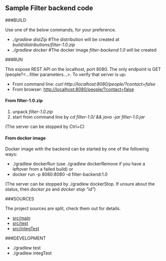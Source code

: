## Sample Filter backend code

###BUILD

Use one of the below commands, for your preference.

* *./gradlew distZip* #The distribution will be created at *build/distributions/filter-1.0.zip*
* *./gradlew docker* #The docker image *filter-backend:1.0* will be created

###RUN

This expose REST API on the localhost, port 8080. The only endpoint is GET /people?<...filter parameters...>. 
To verify that server is up: 
* From command line: *curl http://localhost:8080/people/?contact=false* 
* From browser: <http://localhost:8080/people/?contact=false>

#### From filter-1.0.zip
1. unpack *filter-1.0.zip*
2. start from command line by
*cd filter-1.0/ && java -jar filter-1.0.jar*

(The server can be stopped by Ctrl+C)

#### From docker image
Docker image with the backend can be started by one of the following ways:
* ./gradlew dockerRun
(use ./gradlew dockerRemove if you have a leftover from a failed build)
or
* docker run -p 8080:8080 -d filter-backend:1.0

(The server can be stopped by ./gradlew dockerStop. If unsure about the status, then *docker ps* and *docker stop "id"*)

###SOURCES

The project sources are split, check them out for details. 

* [src/main](src/main)
* [src/test](src/test)
* [src/integTest](src/integTest)

###DEVELOPMENT

* ./gradlew test
* ./gradlew integTest

